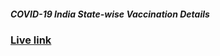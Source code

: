 ##### COVID-19 India State-wise Vaccination Details

### [Live link](https://mukil-ja.github.io/Vaccination/)

